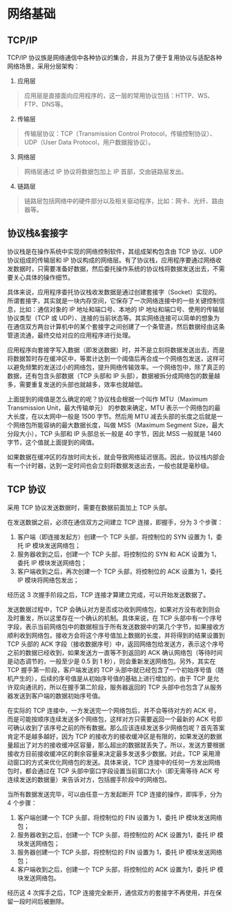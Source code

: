 # 网络基础

## TCP/IP

TCP/IP 协议族是网络通信中各种协议的集合，并且为了便于复用协议与适配各种网络场景，采用分层架构：

1. 应用层

> 应用层是直接面向应用程序的，这一层的常用协议包括：HTTP、WS、FTP、DNS等。

2. 传输层

> 传输层协议：TCP（Transmission Control Protocol，传输控制协议）、UDP（User Data Protocol，用户数据报协议）。

3. 网络层

> 网络层通过 IP 协议将数据包加上 IP 首部，交由链路层发出。

4. 链路层

> 链路层包括网络中的硬件部分以及相关驱动程序，比如：网卡、光纤、路由器等。

<ImageBox src="/frontend-notes/images/tcp-ip.jpg" title="TCP/IP 分层架构" />

<ImageBox src="/frontend-notes/images/tcp-ip-layer.jpg" title="TCP/IP 分层封装" />

## 协议栈&套接字

协议栈是在操作系统中实现的网络控制软件，其组成架构包含由 TCP 协议、UDP 协议组成的传输层和 IP 协议构成的网络层。有了协议栈，应用程序要通过网络收发数据时，只需要准备好数据，然后委托操作系统的协议栈将数据发送出去，不需要关心具体的操作细节。

具体来说，应用程序委托协议栈收发数据是通过创建套接字（Socket）实现的。所谓套接字，其实就是一块内存空间，它保存了一次网络连接中的一些关键控制信息，比如：通信对象的 IP 地址和端口号、本地的 IP 地址和端口号、使用的传输层协议类型（TCP 或 UDP）、连接的当前状态等。其实网络连接可以简单的想象为在通信双方两台计算机中的某个套接字之间创建了一个条管道，然后数据经由这条管道流通，最终交给对应的应用程序进行处理。

<ImageBox src="/frontend-notes/images/socket.jpg" title="委托协议栈" />

应用程序向套接字写入数据（即发送数据）时，并不是立刻将数据发送出去，而是将数据暂时存在缓冲区中，等累计达到一个阈值后再合成一个网络包发送，这样可以避免频繁的发送过小的网络包，提升网络传输效率。一个网络包中，除了真正的数据，还有包含头部数据（TCP 头部和 IP 头部），数据被拆分成网络包的数量越多，需要重复发送的头部也就越多，效率也就越低。

上面提到的阈值是怎么确定的呢？协议栈会根据一个叫作 MTU（Maximum Transmission Unit，最大传输单元） 的参数来确定，MTU 表示一个网络包的最大长度，在以太网中一般是 1500 字节。然后用 MTU 减去头部的长度之后就是一个网络包所能容纳的最大数据长度，叫做 MSS（Maximum Segment Size，最大分段大小），TCP 头部和 IP 头部总长一般是 40 字节，因此 MSS 一般就是 1460 字节，这个值就上面提到的阈值。

<ImageBox src="/frontend-notes/images/mtu-mss.jpg" title="MTU 与 MSS" />

如果数据在缓冲区的存放时间太长，就会导致网络延迟很高。因此，协议栈内部会有一个计时器，达到一定时间也会立刻将数据发送出去，一般也就是毫秒级。

## TCP 协议

采用 TCP 协议发送数据时，需要在数据前面加上 TCP 头部。

<ImageBox src="/frontend-notes/images/tcp-head.jpg" title="TCP 头部格式" />

在发送数据之前，必须在通信双方之间建立 TCP 连接，即握手，分为 3 个步骤：

1. 客户端（即连接发起方）创建一个 TCP 头部，将控制位的 SYN 设置为 1，委托 IP 模块发送网络包；
2. 服务器收到之后，创建一个 TCP 头部，将控制位的 SYN 和 ACK 设置为 1，委托 IP 模块发送网络包；
3. 客户端收到之后，再次创建一个 TCP 头部，将控制位的 ACK 设置为 1，委托 IP 模块将网络包发出；

经历这 3 次握手阶段之后，TCP 连接才算建立完成，可以开始发送数据了。

发送数据过程中，TCP 会确认对方是否成功收到网络包，如果对方没有收到则会及时重发，所以这里存在一个确认的机制。具体来说，在 TCP 头部中有一个序号字段，表示当前网络包中的数据相当于所有发送数据中的第几个字节，如果接收方顺利收到网络包，接收方会将这个序号值加上数据的长度，并将得到的结果设置到 TCP 头部的 ACK 字段（接收数据序号）中，返回网络包给发送方，表示这个序号之前的数据已经收到，如果发送方一直等不到返回的 ACK 确认网络包（等待时间是动态调节的，一般至少是 0.5 到 1 秒），则会重新发送网络包。另外，其实在 TCP 握手第一阶段，客户端发送的 TCP 头部中就已经包含了一个初始序号值（随机产生的），后续的序号值是从初始序号值的基础上进行增加的，由于 TCP 是允许双向通讯的，所以在握手第二阶段，服务器返回的 TCP 头部中也包含了从服务器发送到客户端的数据初始序号值。

<ImageBox src="/frontend-notes/images/tcp-ack.jpg" title="序号和 ACK 号交互" />

在实际的 TCP 连接中，一方发送完一个网络包后，并不会等待对方的 ACK 号，而是可能按顺序连续发送多个网络包，这样对方只需要返回一个最新的 ACK 号即可确认收到了该序号之前的所有数据。那么应该连续发送多少网络包呢？首先答案肯定不是越多越好，因为 TCP 的接收方的接收缓冲区是有限的，如果发送的数据量超出了对方的接收缓冲区容量，那么超出的数据就丢失了。所以，发送方要根据接收方目前接收缓冲区的剩余容量来决定最多发送多少数据。对此，TCP 采用滑动窗口的方式来优化网络包的发送。具体来说，TCP 连接中的任何一方发出网络包时，都会通过在 TCP 头部中窗口字段设置当前窗口大小（即无需等待 ACK 号连续发送的数据量）来告诉对方，包括握手阶段中的网络包。

<ImageBox src="/frontend-notes/images/tcp-slide-window.jpg" title="滑动窗口" />

当所有数据发送完毕，可以由任意一方发起断开 TCP 连接的操作，即挥手，分为 4 个步骤：

1. 客户端创建一个 TCP 头部，将控制位的 FIN 设置为 1，委托 IP 模块发送网络包；
2. 服务器收到之后，创建一个 TCP 头部，将控制位的 ACK 设置为1，委托 IP 模块发送网络包；
3. 服务器创建一个 TCP 头部，将控制位的 FIN 设置为 1，委托 IP 模块发送网络包；
4. 客户端收到之后，创建一个 TCP 头部，将控制位的 ACK 设置为1，委托 IP 模块发送网络包。

经历这 4 次挥手之后，TCP 连接完全断开，通信双方的套接字不再使用，并在保留一段时间后被删除。

<ImageBox src="/frontend-notes/images/tcp-close.jpg" title="TCP 断开连接" />
